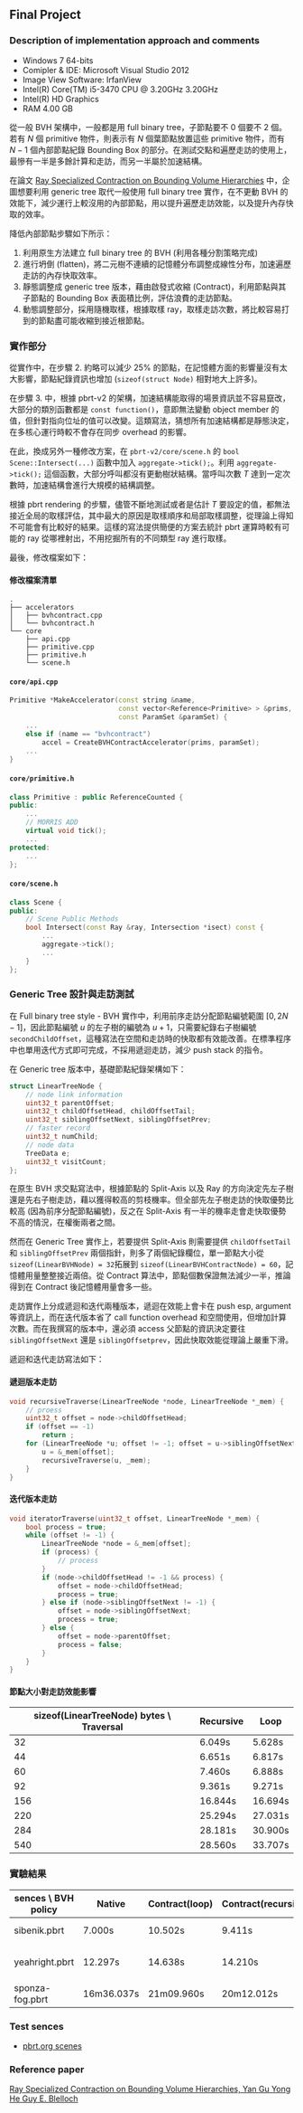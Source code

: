## Final Project ##

### Description of implementation approach and comments ###


* Windows 7 64-bits
* Comipler & IDE: Microsoft Visual Studio 2012
* Image View Software: IrfanView
* Intel(R) Core(TM) i5-3470 CPU @ 3.20GHz 3.20GHz
* Intel(R) HD Graphics 
* RAM 4.00 GB

從一般 BVH 架構中，一般都是用 full binary tree，子節點要不 0 個要不 2 個。若有 $N$ 個 primitive 物件，則表示有 $N$ 個葉節點放置這些 primitive 物件，而有 $N-1$ 個內部節點紀錄 Bounding Box 的部分。在測試交點和遍歷走訪的使用上，最慘有一半是多餘計算和走訪，而另一半屬於加速結構。

在論文 [Ray Specialized Contraction on Bounding Volume Hierarchies]() 中，企圖想要利用 generic tree 取代一般使用 full binary tree 實作，在不更動 BVH 的效能下，減少運行上較沒用的內部節點，用以提升遍歷走訪效能，以及提升內存快取的效率。

降低內部節點步驟如下所示：

1. 利用原生方法建立 full binary tree 的 BVH (利用各種分割策略完成)
2. 進行坍倒 (flatten)，將二元樹不連續的記憶體分布調整成線性分布，加速遍歷走訪的內存快取效率。
3. 靜態調整成 generic tree 版本，藉由啟發式收縮 (Contract)，利用節點與其子節點的 Bounding Box 表面積比例，評估浪費的走訪節點。
4. 動態調整部分，採用隨機取樣，根據取樣 ray，取樣走訪次數，將比較容易打到的節點盡可能收縮到接近根節點。

### 實作部分 ###

從實作中，在步驟 2. 約略可以減少 $25\%$ 的節點，在記憶體方面的影響量沒有太大影響，節點紀錄資訊也增加 (`sizeof(struct Node)` 相對地大上許多)。

在步驟 3. 中，根據 pbrt-v2 的架構，加速結構能取得的場景資訊並不容易竄改，大部分的類別函數都是 `const function()`，意即無法變動 object member 的值，但針對指向位址的值可以改變。這類寫法，猜想所有加速結構都是靜態決定，在多核心運行時較不會存在同步 overhead 的影響。

在此，換成另外一種修改方案，在 `pbrt-v2/core/scene.h` 的 `bool Scene::Intersect(...)` 函數中加入 `aggregate->tick();`。利用 `aggregate->tick();` 這個函數，大部分呼叫都沒有更動樹狀結構。當呼叫次數 $T$ 達到一定次數時，加速結構會進行大規模的結構調整。

根據 pbrt rendering 的步驟，儘管不斷地測試或者是估計 $T$ 要設定的值，都無法接近全局的取樣評估，其中最大的原因是取樣順序和局部取樣調整，從理論上得知不可能會有比較好的結果。這樣的寫法提供簡便的方案去統計 pbrt 運算時較有可能的 ray 從哪裡射出，不用挖掘所有的不同類型 ray 進行取樣。

最後，修改檔案如下：

#### 修改檔案清單 ####
```
.
├── accelerators
│   ├── bvhcontract.cpp
│   └── bvhcontract.h
└── core
    ├── api.cpp
    ├── primitive.cpp
    ├── primitive.h
    └── scene.h
```

#### `core/api.cpp` ####

```cpp
Primitive *MakeAccelerator(const string &name,
                           const vector<Reference<Primitive> > &prims,
                           const ParamSet &paramSet) {
	...
	else if (name == "bvhcontract")
		accel = CreateBVHContractAccelerator(prims, paramSet);
	...
}
```

#### `core/primitive.h` ####

```cpp
class Primitive : public ReferenceCounted {
public:
	...
	// MORRIS ADD
	virtual void tick();
	...
protected:
	...
};
```

#### `core/scene.h` ####
```cpp
class Scene {
public:
    // Scene Public Methods
	bool Intersect(const Ray &ray, Intersection *isect) const {
		...
		aggregate->tick();
		...
	}
};
```

### Generic Tree 設計與走訪測試 ###

在 Full binary tree style - BVH 實作中，利用前序走訪分配節點編號範圍 $[0, 2N-1]$，因此節點編號 $u$ 的左子樹的編號為 $u+1$，只需要紀錄右子樹編號 `secondChildOffset`，這種寫法在空間和走訪時的快取都有效能改善。在標準程序中也單用迭代方式即可完成，不採用遞迴走訪，減少 push stack 的指令。

在 Generic tree 版本中，基礎節點紀錄架構如下：

```cpp
struct LinearTreeNode {
	// node link information
	uint32_t parentOffset;
	uint32_t childOffsetHead, childOffsetTail;
	uint32_t siblingOffsetNext, siblingOffsetPrev;
	// faster record
	uint32_t numChild;
	// node data
	TreeData e;
	uint32_t visitCount;
};
```

在原生 BVH 求交點寫法中，根據節點的 Split-Axis 以及 Ray 的方向決定先左子樹還是先右子樹走訪，藉以獲得較高的剪枝機率。但全部先左子樹走訪的快取優勢比較高 (因為前序分配節點編號)，反之在 Split-Axis 有一半的機率走會走快取優勢不高的情況，在權衡兩者之間。

然而在 Generic Tree 實作上，若要提供 Split-Axis 則需要提供 `childOffsetTail` 和 `siblingOffsetPrev` 兩個指針，則多了兩個紀錄欄位，單一節點大小從 `sizeof(LinearBVHNode) = 32`拓展到 `sizeof(LinearBVHContractNode) = 60`，記憶體用量整整接近兩倍。從 Contract 算法中，節點個數保證無法減少一半，推論得到在 Contract 後記憶體用量會多一些。

走訪實作上分成遞迴和迭代兩種版本，遞迴在效能上會卡在 push esp, argument 等資訊上，而在迭代版本省了 call function overhead 和空間使用，但增加計算次數。而在我撰寫的版本中，還必須 access 父節點的資訊決定要往 `siblingOffsetNext` 還是 `siblingOffsetprev`，因此快取效能從理論上嚴重下滑。

遞迴和迭代走訪寫法如下：

#### 遞迴版本走訪 ####

```cpp
void recursiveTraverse(LinearTreeNode *node, LinearTreeNode *_mem) {
	// proess
	uint32_t offset = node->childOffsetHead;
	if (offset == -1)
		return ;
	for (LinearTreeNode *u; offset != -1; offset = u->siblingOffsetNext) {
		u = &_mem[offset];
		recursiveTraverse(u, _mem);
	}
}
```

#### 迭代版本走訪 ####
```cpp
void iteratorTraverse(uint32_t offset, LinearTreeNode *_mem) {
	bool process = true;
	while (offset != -1) {
		LinearTreeNode *node = &_mem[offset];
		if (process) {
			// process
		}
		if (node->childOffsetHead != -1 && process) {
			offset = node->childOffsetHead;
			process = true;
		} else if (node->siblingOffsetNext != -1) {
			offset = node->siblingOffsetNext;
			process = true;
		} else {
			offset = node->parentOffset;
			process = false;
		}
	}
}
```

#### 節點大小對走訪效能影響 ####

| sizeof(LinearTreeNode) bytes \ Traversal | Recursive | Loop |
|--------|--------|--------|
|  32    |  6.049s|  5.628s|
|  44    |  6.651s|  6.817s|
|  60    |  7.460s|  6.888s|
|  92    |  9.361s|  9.271s|
| 156    | 16.844s| 16.694s|
| 220    | 25.294s| 27.031s|
| 284    | 28.181s| 30.900s|
| 540    | 28.560s| 33.707s|

### 實驗結果 ###

| sences \ BVH policy |   Native | Contract(loop) | Contract(recursive) | Node Reduce     |
|---------------------|----------|----------------|---------------------|-----------------|
| sibenik.pbrt        |    7.000s|         10.502s|               9.411s|  99576 / 131457 |
| yeahright.pbrt      |   12.297s|         14.638s|              14.210s| 288707 / 376317 |
| sponza-fog.pbrt     |16m36.037s|      21m09.960s|           20m12.012s|  91412 / 121155 |

### Test sences ###

* [pbrt.org scenes](http://www.pbrt.org/scenes.php)

### Reference paper ###

[Ray Specialized Contraction on Bounding Volume Hierarchies, Yan Gu Yong He Guy E. Blelloch](http://www.cs.cmu.edu/~ygu1/paper/PG15/conference.pdf)